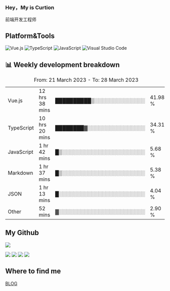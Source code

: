 ### Hey，My is Curtion
前端开发工程师
## Platform&Tools

![Vue.js](https://img.shields.io/badge/-Vue.js-4FC08D?style=flat-square&logo=Vue.js&logoColor=white)
![TypeScript](https://img.shields.io/badge/-TypeScript-007ACC?style=flat-square&logo=typescript&logoColor=white)
![JavaScript](https://img.shields.io/badge/-JavaScript-F7DF1E?style=flat-square&logo=javascript&logoColor=black)
![Visual Studio Code](https://img.shields.io/badge/-VSCode-007ACC?style=flat-square&logo=Visual-Studio-Code&logoColor=white)

## 📊 Weekly development breakdown

<!--START_SECTION:waka-->

<table><caption>From: 21 March 2023 - To: 28 March 2023</caption><tr><td>Vue.js</td><td>12 hrs 38 mins</td><td>██████████▒░░░░░░░░░░░░░░</td><td>41.98 %</td></tr><tr><td>TypeScript</td><td>10 hrs 20 mins</td><td>████████▓░░░░░░░░░░░░░░░░</td><td>34.31 %</td></tr><tr><td>JavaScript</td><td>1 hr 42 mins</td><td>█▒░░░░░░░░░░░░░░░░░░░░░░░</td><td>5.68 %</td></tr><tr><td>Markdown</td><td>1 hr 37 mins</td><td>█▒░░░░░░░░░░░░░░░░░░░░░░░</td><td>5.38 %</td></tr><tr><td>JSON</td><td>1 hr 13 mins</td><td>█░░░░░░░░░░░░░░░░░░░░░░░░</td><td>4.04 %</td></tr><tr><td>Other</td><td>52 mins</td><td>▓░░░░░░░░░░░░░░░░░░░░░░░░</td><td>2.90 %</td></tr></table>

<!--END_SECTION:waka-->

## My Github

![](http://github-profile-summary-cards.vercel.app/api/cards/profile-details?username=curtion&theme=nord_bright)

![](http://github-profile-summary-cards.vercel.app/api/cards/stats?username=curtion&theme=nord_bright)
![](http://github-profile-summary-cards.vercel.app/api/cards/productive-time?username=curtion&theme=nord_bright&utcOffset=8)
![](http://github-profile-summary-cards.vercel.app/api/cards/repos-per-language?username=curtion&theme=nord_bright)
![](http://github-profile-summary-cards.vercel.app/api/cards/most-commit-language?username=curtion&theme=nord_bright)

## Where to find me

[BLOG](https://blog.3gxk.net)
